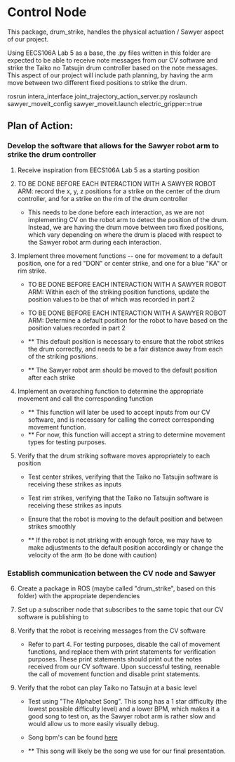 # Control Node

This package, drum_strike, handles the physical actuation / Sawyer aspect of our project.

Using EECS106A Lab 5 as a base, the .py files written in this folder are expected to be able to receive note messages from our CV software and strike the Taiko no Tatsujin drum controller based on the note messages. This aspect of our project will include path planning, by having the arm move between two different fixed positions to strike the drum. 

rosrun intera_interface joint_trajectory_action_server.py
roslaunch sawyer_moveit_config sawyer_moveit.launch electric_gripper:=true


## Plan of Action:

### Develop the software that allows for the Sawyer robot arm to strike the drum controller

1. Receive inspiration from EECS106A Lab 5 as a starting position

2. TO BE DONE BEFORE EACH INTERACTION WITH A SAWYER ROBOT ARM: record the x, y, z positions for a strike on the center of the drum controller, and for a strike on the rim of the drum controller

    * This needs to be done before each interaction, as we are not implementing CV on the robot arm to detect the position of the drum. Instead, we are having the drum move between two fixed positions, which vary depending on where the drum is placed with respect to the Sawyer robot arm during each interaction.

3. Implement three movement functions -- one for movement to a default position, one for a red "DON" or center strike, and one for a blue "KA" or rim strike. 

    * TO BE DONE BEFORE EACH INTERACTION WITH A SAWYER ROBOT ARM: Within each of the striking position functions, update the position values to be that of which was recorded in part 2
    * TO BE DONE BEFORE EACH INTERACTION WITH A SAWYER ROBOT ARM: Determine a default position for the robot to have based on the position values recorded in part 2

    * ** This default position is necessary to ensure that the robot strikes the drum correctly, and needs to be a fair distance away from each of the striking positions.
    * ** The Sawyer robot arm should be moved to the default position after each strike
    
4. Implement an overarching function to determine the appropriate movement and call the corresponding function

    * ** This function will later be used to accept inputs from our CV software, and is necessary for calling the correct corresponding movement function.
    * ** For now, this function will accept a string to determine movement types for testing purposes.
    
5. Verify that the drum striking software moves appropriately to each position

    * Test center strikes, verifying that the Taiko no Tatsujin software is receiving these strikes as inputs
    * Test rim strikes, verifying that the Taiko no Tatsujin software is receiving these strikes as inputs
    * Ensure that the robot is moving to the default position and between strikes smoothly

    * ** If the robot is not striking with enough force, we may have to make adjustments to the default position accordingly or change the velocity of the arm (to be done with caution)

### Establish communication between the CV node and Sawyer

6. Create a package in ROS (maybe called "drum_strike", based on this folder) with the appropriate dependencies

7. Set up a subscriber node that subscribes to the same topic that our CV software is publishing to

8. Verify that the robot is receiving messages from the CV software

    * Refer to part 4. For testing purposes, disable the call of movement functions, and replace them with print statements for verification purposes. These print statements should print out the notes received from our CV software. Upon successful testing, reenable the call of movement function and disable print statements.
    
9. Verify that the robot can play Taiko no Tatsujin at a basic level

    * Test using "The Alphabet Song". This song has a 1 star difficulty (the lowest possible difficulty level) and a lower BPM, which makes it a good song to test on, as the Sawyer robot arm is rather slow and would allow us to more easily visually debug.

    * Song bpm's can be found [here](https://taikotime.blogspot.com/2012/12/songid-listing-console.html)

    * ** This song will likely be the song we use for our final presentation.
